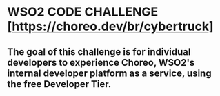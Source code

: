 # WSO2 CODE CHALLENGE [https://choreo.dev/br/cybertruck]
## The goal of this challenge is for individual developers to experience Choreo, WSO2's internal developer platform as a service, using the free Developer Tier.

